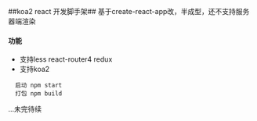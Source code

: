 ##koa2 react 开发脚手架##
基于create-react-app改，半成型，还不支持服务器端渲染

#### 功能

* 支持less react-router4 redux 
* 支持koa2

```
  启动 npm start
  打包 npm build 
```
…未完待续